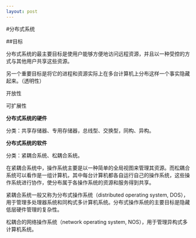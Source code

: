 ```yaml
---
layout: post
---
```

#分布式系统

##目标

分布式系统的最主要目标是使用户能够方便地访问远程资源，并且以一种受控的方式与其他用户共享这些资源。

另一个重要目标是将它的进程和资源实际上在多台计算机上分布这样一个事实隐藏起来。（透明性）

开放性

可扩展性

**分布式系统的硬件**

分类：共享存储器、专用存储器，总线型、交换型，同构、异构。

**分布式系统的软件**

分类：紧耦合系统、松耦合系统。

在紧耦合系统中，操作系统主要是以一种简单的全局视图来管理其资源。而松耦合系统可以看作是一组计算机，其中每台计算机都各自运行自己的操作系统，这些操作系统进行协作，使分布属于各操作系统的资源和服务得到共享。

紧耦合系统一般又称为分布式操作系统（distributed operating system, DOS），用于管理多处理器系统和同构式多计算机系统。分布式操作系统的主要目标是隐藏低层硬件管理的复杂性。

松耦合的网络操作系统（network operating system, NOS），用于管理异构式多计算机系统。

